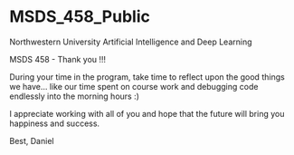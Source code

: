 # MSDS_458_Public
Northwestern University
Artificial Intelligence and Deep Learning

MSDS 458 - Thank you !!! 

During your time in the program, take time to reflect upon the good things we have… like our time spent on course work and debugging code endlessly into the morning hours :) 

I appreciate working with all of you and hope that the future will bring you happiness and success.


Best,
Daniel


